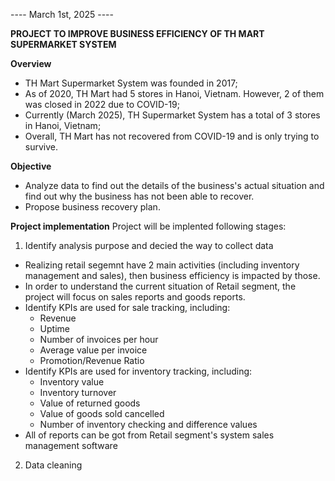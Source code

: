 ---- March 1st, 2025 ----

**PROJECT TO IMPROVE BUSINESS EFFICIENCY OF TH MART SUPERMARKET SYSTEM**  

**Overview**
  - TH Mart Supermarket System was founded in 2017;
  - As of 2020, TH Mart had 5 stores in Hanoi, Vietnam. However, 2 of them was closed in 2022 due to COVID-19; 
  - Currently (March 2025), TH Supermarket System has a total of 3 stores in Hanoi, Vietnam;
  - Overall, TH Mart has not recovered from COVID-19 and is only trying to survive. 

**Objective**
  - Analyze data to find out the details of the business's actual situation and find out why the business has not been able to recover.
  - Propose business recovery plan.

**Project implementation**
  Project will be implented following stages:
    
  1. Identify analysis purpose and decied the  way to collect data
  - Realizing retail segemnt have 2 main activities (including inventory management and sales), then business efficiency is impacted by those.
  - In order to understand the current situation of Retail segment, the project will focus on sales reports and goods reports.
  - Identify KPIs are used for sale tracking, including:
    * Revenue
    * Uptime
    * Number of invoices per hour
    * Average value per invoice
    * Promotion/Revenue Ratio
  - Identify KPIs are used for inventory tracking, including:
    * Inventory value
    * Inventory turnover
    * Value of returned goods
    * Value of goods sold cancelled
    * Number of inventory checking and difference values
  - All of reports can be got from Retail segment's system sales management software

  2. Data cleaning
    
